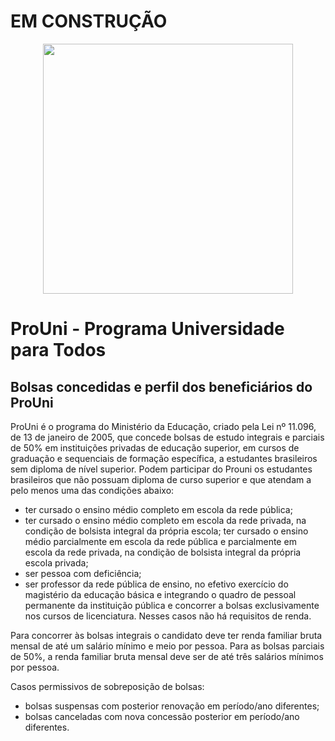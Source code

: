 # EM CONSTRUÇÃO

<div align="center">
<img src="https://github.com/wanellyrocha/ProUni/assets/65083573/f964a9cf-8d81-451f-af0c-f89f71d74286" width="400px" />
</div>

# ProUni - Programa Universidade para Todos
## Bolsas concedidas e perfil dos beneficiários do ProUni

ProUni é o programa do Ministério da Educação, criado pela Lei nº 11.096, de 13 de janeiro de
2005, que concede bolsas de estudo integrais e parciais de 50% em instituições privadas de
educação superior, em cursos de graduação e sequenciais de formação específica, a estudantes
brasileiros sem diploma de nível superior.
Podem participar do Prouni os estudantes brasileiros que não possuam diploma de curso superior
e que atendam a pelo menos uma das condições abaixo:

- ter cursado o ensino médio completo em escola da rede pública;
- ter cursado o ensino médio completo em escola da rede privada, na condição de bolsista
integral da própria escola;
ter cursado o ensino médio parcialmente em escola da rede pública e parcialmente em
escola da rede privada, na condição de bolsista integral da própria escola privada;
- ser pessoa com deficiência;
- ser professor da rede pública de ensino, no efetivo exercício do magistério da educação
básica e integrando o quadro de pessoal permanente da instituição pública e concorrer a
bolsas exclusivamente nos cursos de licenciatura. Nesses casos não há requisitos de
renda.

Para concorrer às bolsas integrais o candidato deve ter renda familiar bruta mensal de até um
salário mínimo e meio por pessoa. Para as bolsas parciais de 50%, a renda familiar bruta mensal
deve ser de até três salários mínimos por pessoa.

Casos permissivos de sobreposição de bolsas:
- bolsas suspensas com posterior renovação em período/ano diferentes;
- bolsas canceladas com nova concessão posterior em período/ano diferentes.

